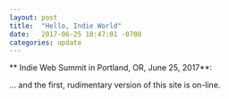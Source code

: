 ```yaml
---
layout: post
title:  "Hello, Indie World"
date:   2017-06-25 10:47:01 -0700
categories: update
---
```


** Indie Web Summit in Portland, OR, June 25, 2017**:

... and the first, rudimentary version of this site is on-line.
